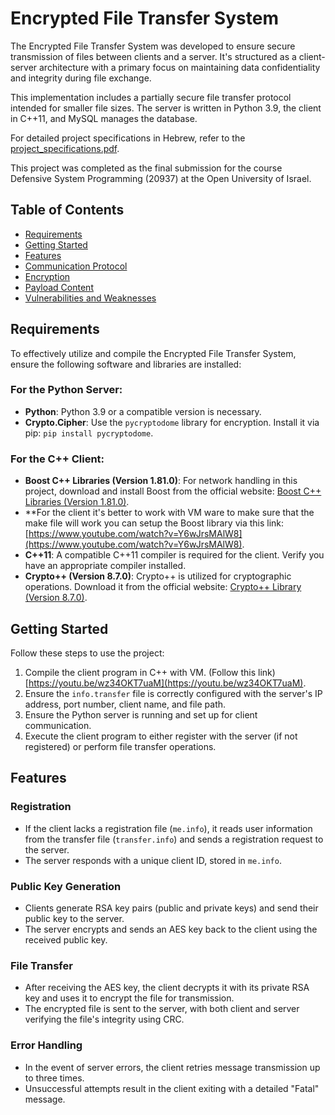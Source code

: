 # Encrypted File Transfer System

The Encrypted File Transfer System was developed to ensure secure transmission of files between clients and a server. It's structured as a client-server architecture with a primary focus on maintaining data confidentiality and integrity during file exchange.

This implementation includes a partially secure file transfer protocol intended for smaller file sizes. The server is written in Python 3.9, the client in C++11, and MySQL manages the database.

For detailed project specifications in Hebrew, refer to the [project_specifications.pdf](readme/projectSpec.pdf).

This project was completed as the final submission for the course Defensive System Programming (20937) at the Open University of Israel.

## Table of Contents
- [Requirements](#requirements)
- [Getting Started](#getting-started)
- [Features](#features)
- [Communication Protocol](#communication-protocol)
- [Encryption](#encryption)
- [Payload Content](#payload-content)
- [Vulnerabilities and Weaknesses](#vulnerabilities-and-weaknesses)

## Requirements

To effectively utilize and compile the Encrypted File Transfer System, ensure the following software and libraries are installed:

### For the Python Server:

- **Python**: Python 3.9 or a compatible version is necessary.
- **Crypto.Cipher**: Use the `pycryptodome` library for encryption. Install it via pip: `pip install pycryptodome`.

### For the C++ Client:

- **Boost C++ Libraries (Version 1.81.0)**: For network handling in this project, download and install Boost from the official website: [Boost C++ Libraries (Version 1.81.0)](https://www.boost.org/users/history/version_1_81_0.html).
- **For the client it's better to work with VM ware to make sure that the make file will work you can setup the Boost library via this link: [https://www.youtube.com/watch?v=Y6wJrsMAlW8](https://www.youtube.com/watch?v=Y6wJrsMAlW8).
- **C++11**: A compatible C++11 compiler is required for the client. Verify you have an appropriate compiler installed.
- **Crypto++ (Version 8.7.0)**: Crypto++ is utilized for cryptographic operations. Download it from the official website: [Crypto++ Library (Version 8.7.0)](https://www.cryptopp.com/release870.html).

## Getting Started
Follow these steps to use the project:

1. Compile the client program in C++ with VM. (Follow this link) [https://youtu.be/wz34OKT7uaM](https://youtu.be/wz34OKT7uaM).
2. Ensure the `info.transfer` file is correctly configured with the server's IP address, port number, client name, and file path.
3. Ensure the Python server is running and set up for client communication.
4. Execute the client program to either register with the server (if not registered) or perform file transfer operations.

## Features

### Registration
- If the client lacks a registration file (`me.info`), it reads user information from the transfer file (`transfer.info`) and sends a registration request to the server.
- The server responds with a unique client ID, stored in `me.info`.

### Public Key Generation
- Clients generate RSA key pairs (public and private keys) and send their public key to the server.
- The server encrypts and sends an AES key back to the client using the received public key.

### File Transfer
- After receiving the AES key, the client decrypts it with its private RSA key and uses it to encrypt the file for transmission.
- The encrypted file is sent to the server, with both client and server verifying the file's integrity using CRC.

### Error Handling
- In the event of server errors, the client retries message transmission up to three times.
- Unsuccessful attempts result in the client exiting with a detailed "Fatal" message.

